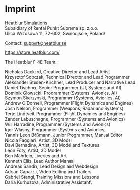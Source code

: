 # Imprint

Heatblur Simulations\
Subsidiary of Rental Punkt Suprema sp. z.o.o.\
Ulica Wrzosowa 11, 72-602, Swinoujscie, Poland\

Contact: <support@heatblur.se>

<https://store.heatblur.com/>

The Heatblur F-4E Team:

Nicholas Dackard, Creative Director and Lead Artist\
Krzysztof Sobczak, Technical Director and Lead Programmer\
Aleksander Studen-Kirchner, Lead Producer and Narrative Lead\
Daniel Tischner, Senior Programmer (UI, Systems and AI)\
Dominik Głowacki, Programmer (Systems, Avionics, AI)\
Szymon Skarzyński, Programmer (Systems, Avionics, AI)\
Andrew O’Donnell, Programmer (Flight Dynamics and Engines)\
Josh Nelson, Programmer (Weapons, Radar and Systems)\
Terje Lindtveit, Programmer (Flight Dynamics and Engines)\
Zander Labuschagne, Programmer (Systems and Avionics)\
Will Harradine, Programmer (Systems and Avionics)\
Igor Własny, Programmer (Systems and Avionics)\
Yannis Leon Bößmann, Junior Programmer, Manual Editor\
Nicola Faggiani, Artist, 3D Model\
Davi Bernadino, Artist, 3D Model and Textures\
Leon Foty, Artist, 3D Model\
Ben Mährlein, Liveries and Art\
Kenneth Ellis, Lead Author Manual\
Andreas Sandin, Lead Design and Webdesign\
Adrian Caparzo, Video Editing and Trailers\
Gabriel Stangl, Training Missions and Lessons\
Daria Kurhuzova, Administrative Assistant\
